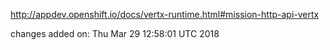 http://appdev.openshift.io/docs/vertx-runtime.html#mission-http-api-vertx

 
 changes added on: Thu Mar 29 12:58:01 UTC 2018